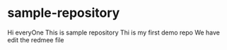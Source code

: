 # sample-repository
Hi everyOne
This is sample repository
Thi is my first demo repo
We have edit the redmee file
